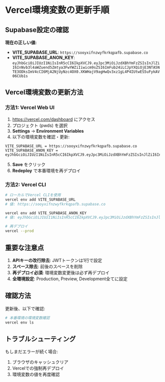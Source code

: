 # Vercel環境変数の更新手順

## Supabase設定の確認

**現在の正しい値:**
- **VITE_SUPABASE_URL**: `https://sooyxifnzwyfkrkqpafb.supabase.co`
- **VITE_SUPABASE_ANON_KEY**: `eyJhbGciOiJIUzI1NiIsInR5cCI6IkpXVCJ9.eyJpc3MiOiJzdXBhYmFzZSIsInJlZiI6InNvb3l4aWZuend5Zmtya3FwYWZiIiwicm9sZSI6ImFub24iLCJpYXQiOjE3NTA5NTE3ODksImV4cCI6MjA2NjUyNzc4OX0.XKWHajV9agHwQv3xz1gL4P4IUtwES5uFykAV06CUb1s`

## Vercel環境変数の更新方法

### 方法1: Vercel Web UI
1. https://vercel.com/dashboard にアクセス
2. プロジェクト (pwds) を選択
3. **Settings** → **Environment Variables**
4. 以下の環境変数を確認・更新:

```
VITE_SUPABASE_URL = https://sooyxifnzwyfkrkqpafb.supabase.co
VITE_SUPABASE_ANON_KEY = eyJhbGciOiJIUzI1NiIsInR5cCI6IkpXVCJ9.eyJpc3MiOiJzdXBhYmFzZSIsInJlZiI6InNvb3l4aWZuend5Zmtya3FwYWZiIiwicm9sZSI6ImFub24iLCJpYXQiOjE3NTA5NTE3ODksImV4cCI6MjA2NjUyNzc4OX0.XKWHajV9agHwQv3xz1gL4P4IUtwES5uFykAV06CUb1s
```

5. **Save** をクリック
6. **Redeploy** で本番環境を再デプロイ

### 方法2: Vercel CLI
```bash
# ローカルでVercel CLIを使用
vercel env add VITE_SUPABASE_URL
# 値: https://sooyxifnzwyfkrkqpafb.supabase.co

vercel env add VITE_SUPABASE_ANON_KEY  
# 値: eyJhbGciOiJIUzI1NiIsInR5cCI6IkpXVCJ9.eyJpc3MiOiJzdXBhYmFzZSIsInJlZiI6InNvb3l4aWZuend5Zmtya3FwYWZiIiwicm9sZSI6ImFub24iLCJpYXQiOjE3NTA5NTE3ODksImV4cCI6MjA2NjUyNzc4OX0.XKWHajV9agHwQv3xz1gL4P4IUtwES5uFykAV06CUb1s

# 再デプロイ
vercel --prod
```

## 重要な注意点

1. **APIキーの改行除去**: JWTトークンは1行で設定
2. **スペース除去**: 前後のスペースを削除
3. **再デプロイ必須**: 環境変数変更後は必ず再デプロイ
4. **全環境設定**: Production, Preview, Development全てに設定

## 確認方法

更新後、以下で確認:
```bash
# 本番環境の環境変数確認
vercel env ls
```

## トラブルシューティング

もしまだエラーが続く場合:
1. ブラウザのキャッシュクリア
2. Vercelでの強制再デプロイ
3. 環境変数の値を再度確認